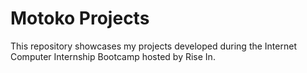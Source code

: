# Motoko Projects
This repository showcases my projects developed during the Internet Computer Internship Bootcamp hosted by Rise In.
